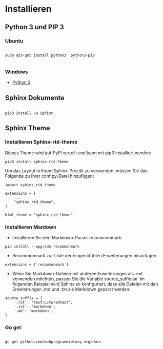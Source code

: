 # Installieren

## Python 3 und PIP 3

### Ubuntu 

```

sudo apt-get install python3  python3-pip


```

### Windows 

* [Python 3](https://www.python.org/)

## Sphinx Dokumente

```

pip3 install -U Sphinx

```

## Sphinx Theme

###  Installieren Sphinx-rtd-theme

Dieses Theme wird auf PyPI verteilt und kann mit pip3 installiert werden:


```
pip3 install sphinx-rtd-theme

```

Um das Layout in Ihrem Sphinx-Projekt zu verwenden, müssen Sie das Folgende zu Ihrer conf.py-Datei hinzufügen:

```
import sphinx_rtd_theme

extensions = [
    ...
    "sphinx_rtd_theme",
]

html_theme = "sphinx_rtd_theme"

```

### Installieren Mardown 

* Installieren Sie den Markdown-Parser recommonmark:

```
pip install --upgrade recommonmark

```

* Recommonmark zur Liste der eingerichteten Erweiterungen hinzufügen:

```
extensions = ['recommonmark']

```

* Wenn Sie Markdown-Dateien mit anderen Erweiterungen als .md verwenden möchten, passen Sie die Variable source_suffix an. Im folgenden Beispiel wird Sphinx so konfiguriert, dass alle Dateien mit den Erweiterungen .md und .txt als Markdown geparst werden:

```
source_suffix = {
    '.rst': 'restructuredtext',
    '.txt': 'markdown',
    '.md': 'markdown',
}

```

### Go get 

```

go get github.com/webprogrammierung-org/docs

```
